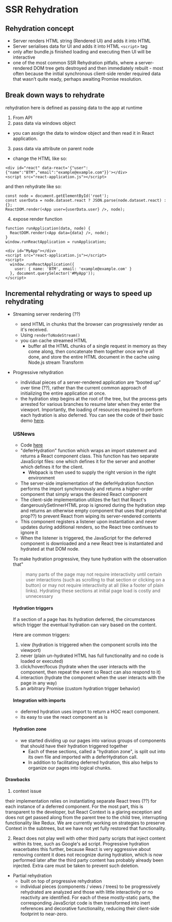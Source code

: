 # SSR Rehydration

## Rehydration concept

- Server renders HTML string (Rendered UI) and adds it into HTML
- Server serialises data for UI and adds it into HTML `<script>` tag
- only after bundle.js finished loading and executing then UI will be interactive
- one of the most common SSR Rehydration pitfalls, where a server-rendered DOM tree gets destroyed and then immediately rebuilt - most often because the initial synchronous client-side render required data that wasn’t quite ready, perhaps awaiting Promise resolution.

## Break down ways to rehydrate

rehydration here is defined as passing data to the app at runtime

1. From API
2. pass data via windows object

- you can assign the data to window object and then read it in React application.

3. pass data via attribute on parent node

- change the HTML like so:

```
<div id="react" data-react='{"user":{"name":"BTM","email":"example@example.com"}}'></div>
<script src="react-application.js"></script>
```

and then rehydrate like so:

```
const node = document.getElementById('root');
const userData = node.dataset.react ? JSON.parse(node.dataset.react) : {};
ReactDOM.render(<App user={userData.user} />, node);
```

4. expose render function

```
function runApplication(data, node) {
  ReactDOM.render(<App data={data} />, node);
}
window.runReactApplication = runApplication;
```

```
<div id="MyApp"></div>
<script src="react-application.js"></script>
<script>
  window.runReactApplication({
    user: { name: 'BTM', email: 'example@example.com' }
  }, document.querySelector('#MyApp'));
</script>
```

## Incremental rehydrating or ways to speed up rehydrating

- Streaming server rendering (??)

  - send HTML in chunks that the browser can progressively render as it's received.
  - Using `renderToNodeStream()`
  - you can cache streamed HTML
    - buffer all the HTML chunks of a single request in memory as they come along, then concatenate them together once we’re all done, and store the entire HTML document in the cache using Node.js stream Transform

- Progressive rehydration

  - individual pieces of a server-rendered application are “booted up” over time (??), rather than the current common approach of initializing the entire application at once.
  - the hydration step begins at the root of the tree, but the process gets arrested for various branches to resume later when they enter the viewport. Importantly, the loading of resources required to perform each hydration is also deferred. You can see the code of their basic demo [here](https://github.com/GoogleChromeLabs/progressive-rendering-frameworks-samples/blob/master/react-progressive-hydration/app/components/hydrator.js).

  ### USNews

  - Code [here](https://github.com/usnews/blog-samples/tree/master/deferHydration)
  - "deferHydration" function which wraps an import statement and returns a React component class. This function has two separate JavaScript files: one which defines it for the server and another which defines it for the client.
    - Webpack is then used to supply the right version in the right environment
  - The server-side implementation of the deferHydration function performs the import synchronously and returns a higher-order component that simply wraps the desired React component
  - The client-side implementation utilizes the fact that React's dangerouslySetInnerHTML prop is ignored during the hydration step and returns an otherwise empty component that uses that prop(what prop??) to prevent React from wiping its server-rendered contents
  - This component registers a listener upon instantiation and never updates during additional renders, so the React tree continues to ignore it
  - When the listener is triggered, the JavaScript for the deferred component is downloaded and a new React tree is instantiated and hydrated at that DOM node.

  To make hydration progressive, they tune hydration with the observation that"

  > many parts of the page may not require interactivity until certain user interactions (such as scrolling to that section or clicking on a button) or may not require interactivity at all (like a footer of plain links). Hydrating these sections at initial page load is costly and unnecessary

  #### Hydration triggers

  If a section of a page has its hydration deferred, the circumstances which trigger the eventual hydration can vary based on the content.

  Here are common triggers:

  1. view (hydration is triggered when the component scrolls into the viewport)
  2. never (plain un-hydrated HTML has full functionality and no code is loaded or executed)
  3. click/hover/focus (hydrate when the user interacts with the component, then repeat the event so React can also respond to it)
  4. interaction (hydrate the component when the user interacts with the page in any way)
  5. an arbitrary Promise (custom hydration trigger behavior)

  #### Integration with imports

  - deferred hydration uses import to return a HOC react component.
  - its easy to use the react component as is

  #### Hydration zone

  - we started dividing up our pages into various groups of components that should have their hydration triggered together
    - Each of these sections, called a "hydration zone", is split out into its own file and imported with a deferHydration call.
    - In addition to facilitating deferred hydration, this also helps to organize our pages into logical chunks.

#### Drawbacks

1. context issue

their implementation relies on instantiating separate React trees (??) for each instance of a deferred component. For the most part, this is transparent to the developer, but React Context is a glaring exception and does not get passed along from the parent tree to the child tree, interrupting functionality like Redux. We are currently working on strategies to preserve Context in the subtrees, but we have not yet fully restored that functionality.

2. React does not play well with other third party scripts that inject content within its tree, such as Google's ad script. Progressive hydration exacerbates this further, because React is very aggressive about removing content it does not recognize during hydration, which is now performed later after the third party content has probably already been injected. Extra care must be taken to prevent such deletion.

- Partial rehydration
  - built on top of progressive rehydration
  - individual pieces (components / views / trees) to be progressively rehydrated are analyzed and those with little interactivity or no reactivity are identified. For each of these mostly-static parts, the corresponding JavaScript code is then transformed into inert references and decorative functionality, reducing their client-side footprint to near-zero.
